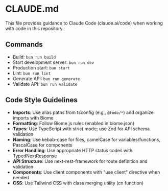 # CLAUDE.md

This file provides guidance to Claude Code (claude.ai/code) when working with code in this repository.

## Commands
- Build: `bun run build`
- Start development server: `bun run dev`
- Production start: `bun start`
- Lint: `bun run lint`
- Generate API: `bun run generate`
- Validate API: `bun run validate`

## Code Style Guidelines
- **Imports**: Use alias paths from tsconfig (e.g., `@todo/*`) and organize imports with Biome
- **Formatting**: Follow Biome.js rules (enabled in biome.json)
- **Types**: Use TypeScript with strict mode; use Zod for API schema validation
- **Naming**: Use kebab-case for files, camelCase for variables/functions, PascalCase for components
- **Error Handling**: Use appropriate HTTP status codes with TypedNextResponse
- **API Structure**: Use next-rest-framework for route definition and validation
- **Components**: Use client components with "use client" directive when needed
- **CSS**: Use Tailwind CSS with class merging utility (cn function)